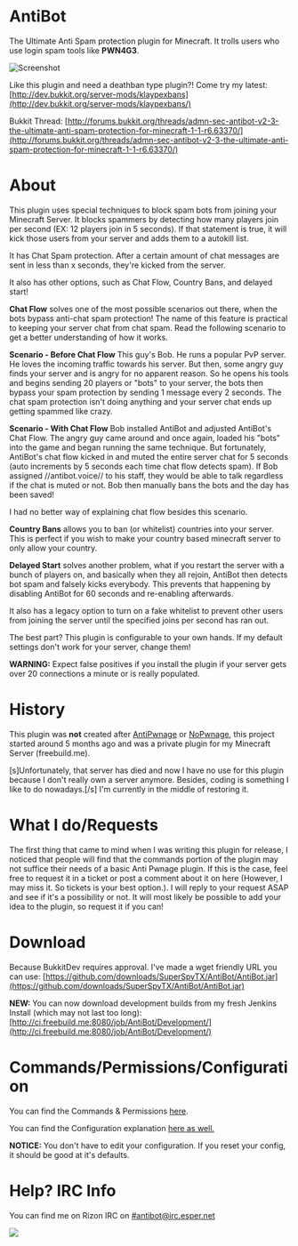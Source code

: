 AntiBot
==========

The Ultimate Anti Spam protection plugin for Minecraft.  It trolls users who use login spam tools like **PWN4G3**.

![Screenshot](http://dev.bukkit.org/thumbman/images/41/396/100x38/Image_2012-04-21_at_7.08.36_PM.png.-m1.png)

Like this plugin and need a deathban type plugin?! Come try my latest: [http://dev.bukkit.org/server-mods/klaypexbans](http://dev.bukkit.org/server-mods/klaypexbans/)

Bukkit Thread: [http://forums.bukkit.org/threads/admn-sec-antibot-v2-3-the-ultimate-anti-spam-protection-for-minecraft-1-1-r6.63370/](http://forums.bukkit.org/threads/admn-sec-antibot-v2-3-the-ultimate-anti-spam-protection-for-minecraft-1-1-r6.63370/)

**About**
===========

This plugin uses special techniques to block spam bots from joining your Minecraft Server.  It blocks spammers by detecting how many players join per second (EX: 12 players join in 5 seconds).  If that statement is true, it will kick those users from your server and adds them to a autokill list.  

It has Chat Spam protection.  After a certain amount of chat messages are sent in less than x seconds, they're kicked from the server. 

It also has other options, such as Chat Flow, Country Bans, and delayed start!

**Chat Flow** solves one of the most possible scenarios out there, when the bots bypass anti-chat spam protection!  The name of this feature is practical to keeping your server chat from chat spam.  Read the following scenario to get a better understanding of how it works.

**Scenario - Before Chat Flow**
This guy's Bob.  He runs a popular PvP server.  He loves the incoming traffic towards his server.  But then, some angry guy finds your server and is angry for no apparent reason.  So he opens his tools and begins sending 20 players or "bots" to your server, the bots then bypass your spam protection by sending 1 message every 2 seconds.  The chat spam protection isn't doing anything and your server chat ends up getting spammed like crazy.

**Scenario - With Chat Flow**
Bob installed AntiBot and adjusted AntiBot's Chat Flow.   The angry guy came around and once again, loaded his "bots" into the game and began running the same technique.  But fortunately, AntiBot's chat flow kicked in and muted the entire server chat for 5 seconds (auto increments by 5 seconds each time chat flow detects spam). If Bob assigned //antibot.voice// to his staff, they would be able to talk regardless if the chat is muted or not.  Bob then manually bans the bots and the day has been saved!

I had no better way of explaining chat flow besides this scenario.

**Country Bans** allows you to ban (or whitelist) countries into your server.  This is perfect if you wish to make your country based minecraft server to only allow your country.

**Delayed Start** solves another problem, what if you restart the server with a bunch of players on, and basically when they all rejoin, AntiBot then detects bot spam and falsely kicks everybody.  This prevents that happening by disabling AntiBot for 60 seconds and re-enabling afterwards.

It also has a legacy option to turn on a fake whitelist to prevent other users from joining the server until the specified joins per second has ran out. 

The best part? This plugin is configurable to your own hands.  If my default settings don't work for your server, change them!

**WARNING:** Expect false positives if you install the plugin if your server gets over 20 connections a minute or is really populated.

**History**
===========

This plugin was **not** created after [AntiPwnage](http://dev.bukkit.org/server-mods/antipwnage) or [NoPwnage](http://dev.bukkit.org/server-mods/nopwnage), this project started around 5 months ago and was a private plugin for my Minecraft Server (freebuild.me).

[s]Unfortunately, that server has died and now I have no use for this plugin because I don't really own a server anymore.  Besides, coding is something I like to do nowadays.[/s]  I'm currently in the middle of restoring it.

**What I do/Requests**
===========

The first thing that came to mind when I was writing this plugin for release, I noticed that people will find that the commands portion of the plugin may not suffice their needs of a basic Anti Pwnage plugin.  If this is the case, feel free to request it in a ticket or post a comment about it on here (However, I may miss it.  So tickets is your best option.).  I will reply to your request ASAP and see if it's a possibility or not.  It will most likely be possible to add your idea to the plugin, so request it if you can!

Download
===========

Because BukkitDev requires approval. I've made a wget friendly URL you can use:
[https://github.com/downloads/SuperSpyTX/AntiBot/AntiBot.jar](https://github.com/downloads/SuperSpyTX/AntiBot/AntiBot.jar)

**NEW:** You can now download development builds from my fresh Jenkins Install (which may not last too long):
[http://ci.freebuild.me:8080/job/AntiBot/Development/](http://ci.freebuild.me:8080/job/AntiBot/Development/)

Commands/Permissions/Configuration
===========

You can find the Commands & Permissions [here](http://dev.bukkit.org/server-mods/antibot/pages/commands-permissions/).

You can find the Configuration explanation [here as well.](http://dev.bukkit.org/server-mods/antibot/pages/configuration/)

**NOTICE:** You don't have to edit your configuration.  If you reset your config, it should be good at it's defaults.

Help?  IRC Info
===========

You can find me on Rizon IRC on [#antibot@irc.esper.net](http://webchat.esper.net/?nick=&channels=antibot)

![](http://metrics.griefcraft.com/signature/antibot.png)